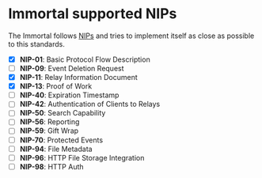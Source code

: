 # Immortal supported NIPs

The Immortal follows [NIPs](https://github.com/nostr-protocol/nips) and tries to implement itself as close as possible to this standards.

- [X] **NIP-01**: Basic Protocol Flow Description
- [ ] **NIP-09**: Event Deletion Request
- [X] **NIP-11**: Relay Information Document
- [X] **NIP-13**: Proof of Work
- [ ] **NIP-40**: Expiration Timestamp
- [ ] **NIP-42**: Authentication of Clients to Relays
- [ ] **NIP-50**: Search Capability
- [ ] **NIP-56**: Reporting
- [ ] **NIP-59**: Gift Wrap
- [ ] **NIP-70**: Protected Events
- [ ] **NIP-94**: File Metadata
- [ ] **NIP-96**: HTTP File Storage Integration
- [ ] **NIP-98**: HTTP Auth
